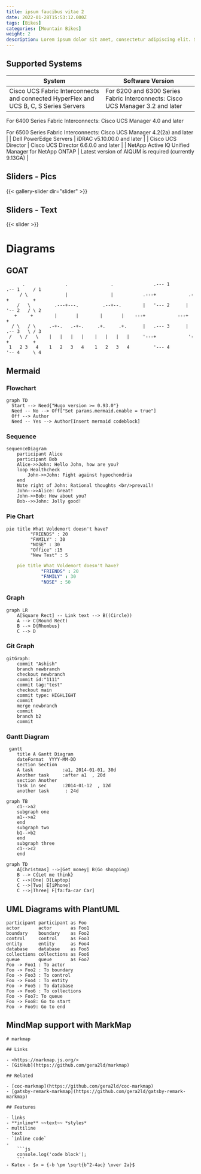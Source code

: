 ```yaml
---
title: ipsum faucibus vitae 2
date: 2022-01-28T15:53:12.000Z
tags: [Bikes]
categories: [Mountain Bikes]
weight: 2
description: Lorem ipsum dolor sit amet, consectetur adipiscing elit. Sed ac ultricies sem, id luctus tortor. Nam tincidunt felis nec fringilla ullamcorper. Aenean congue lacus ut ipsum tempus, et lacinia nisi suscipit. Nulla pellentesque ante vitae leo efficitur, ut porta turpis tempus. Vivamus imperdiet urna eu nunc maximus semper.
---
```


## Supported Systems

|System   | Software Version  | 
|---|---|
| Cisco UCS Fabric Interconnects and connected HyperFlex and UCS B, C, S Series Servers  | For 6200 and 6300 Series Fabric Interconnects: Cisco UCS Manager 3.2 and later

For 6400 Series Fabric Interconnects: Cisco UCS Manager 4.0 and later

For 6500 Series Fabric Interconnects: Cisco UCS Manager 4.2(2a) and later  |
| Dell PowerEdge Servers  | iDRAC v5.10.00.0 and later  |
| Cisco UCS Director  | Cisco UCS Director 6.6.0.0 and later  |
| NetApp Active IQ Unified Manager for NetApp ONTAP | Latest version of AIQUM is required (currently 9.13GA) |

## Sliders - Pics

{{< gallery-slider dir="slider"  >}}

## Sliders - Text

{{< slider >}}

# Diagrams

## GOAT

```goat
      .               .                .               .--- 1          .-- 1     / 1
     / \              |                |           .---+            .-+         +
    /   \         .---+---.         .--+--.        |   '--- 2      |   '-- 2   / \ 2
   +     +        |       |        |       |    ---+            ---+          +
  / \   / \     .-+-.   .-+-.     .+.     .+.      |   .--- 3      |   .-- 3   \ / 3
 /   \ /   \    |   |   |   |    |   |   |   |     '---+            '-+         +
 1   2 3   4    1   2   3   4    1   2   3   4         '--- 4          '-- 4     \ 4

```

## Mermaid

### Flowchart

```mermaid
graph TD
  Start --> Need{"Hugo version >= 0.93.0"}
  Need -- No --> Off["Set params.mermaid.enable = true"]
  Off --> Author
  Need -- Yes --> Author[Insert mermaid codeblock]
```

### Sequence

```mermaid
sequenceDiagram
    participant Alice
    participant Bob
    Alice->>John: Hello John, how are you?
    loop Healthcheck
        John->>John: Fight against hypochondria
    end
    Note right of John: Rational thoughts <br/>prevail!
    John-->>Alice: Great!
    John->>Bob: How about you?
    Bob-->>John: Jolly good!
```

### Pie Chart

```mermaid
pie title What Voldemort doesn't have?
         "FRIENDS" : 20
         "FAMILY" : 30
         "NOSE" : 30
		 "Office" :15
		 "New Test" : 5
```

```yaml
    pie title What Voldemort doesn't have?
             "FRIENDS" : 20
             "FAMILY" : 30
             "NOSE" : 50
```

### Graph

```mermaid
graph LR
    A[Square Rect] -- Link text --> B((Circle))
    A --> C(Round Rect)
    B --> D{Rhombus}
    C --> D
```

### Git Graph

```mermaid
gitGraph:
    commit "Ashish"
    branch newbranch
    checkout newbranch
    commit id:"1111"
    commit tag:"test"
    checkout main
    commit type: HIGHLIGHT
    commit
    merge newbranch
    commit
    branch b2
    commit
```

### Gantt Diagram

```mermaid
 gantt
    title A Gantt Diagram
    dateFormat  YYYY-MM-DD
    section Section
    A task           :a1, 2014-01-01, 30d
    Another task     :after a1  , 20d
    section Another
    Task in sec      :2014-01-12  , 12d
    another task      : 24d
```

```mermaid
graph TB
    c1-->a2
    subgraph one
    a1-->a2
    end
    subgraph two
    b1-->b2
    end
    subgraph three
    c1-->c2
    end

```

```mermaid
graph TD
    A[Christmas] -->|Get money| B(Go shopping)
    B --> C{Let me think}
    C -->|One| D[Laptop]
    C -->|Two| E[iPhone]
    C -->|Three| F[fa:fa-car Car]
```

## UML Diagrams with PlantUML

```plantuml
participant participant as Foo
actor       actor       as Foo1
boundary    boundary    as Foo2
control     control     as Foo3
entity      entity      as Foo4
database    database    as Foo5
collections collections as Foo6
queue       queue       as Foo7
Foo -> Foo1 : To actor
Foo -> Foo2 : To boundary
Foo -> Foo3 : To control
Foo -> Foo4 : To entity
Foo -> Foo5 : To database
Foo -> Foo6 : To collections
Foo -> Foo7: To queue
Foo -> Foo8: Go to start
Foo -> Foo9: Go to end
```

## MindMap support with MarkMap

````markmap
# markmap

## Links

- <https://markmap.js.org/>
- [GitHub](https://github.com/gera2ld/markmap)

## Related

- [coc-markmap](https://github.com/gera2ld/coc-markmap)
- [gatsby-remark-markmap](https://github.com/gera2ld/gatsby-remark-markmap)

## Features

- links
- **inline** ~~text~~ *styles*
- multiline
  text
- `inline code`
-
    ```js
    console.log('code block');
    ```
- Katex - $x = {-b \pm \sqrt{b^2-4ac} \over 2a}$
````

<pre class="mermaid">
<script type="module">
  import mermaid from 'https://cdn.jsdelivr.net/npm/mermaid@10/dist/mermaid.esm.min.mjs';
</script>

</pre>
